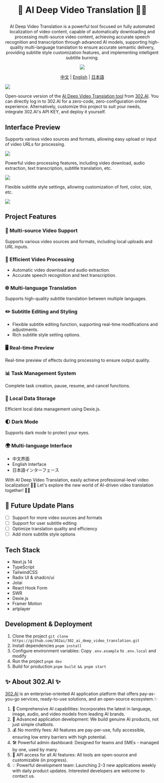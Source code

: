 # <p align="center">🎥 AI Deep Video Translation 🚀✨</p>

<p align="center">AI Deep Video Translation is a powerful tool focused on fully automated localization of video content, capable of automatically downloading and processing multi-source video content, achieving accurate speech recognition and transcription through advanced AI models, supporting high-quality multi-language translation to ensure accurate semantic delivery, providing subtitle style customization features, and implementing intelligent subtitle burning.</p>

<p align="center"><a href="https://302.ai/tools/dubbing/" target="blank"><img src="https://file.302.ai/gpt/imgs/github/20250102/72a57c4263944b73bf521830878ae39a.png" /></a></p >

<p align="center"><a href="README_zh.md">中文</a> | <a href="README.md">English</a> | <a href="README_ja.md">日本語</a></p>

![](docs/302_AI_Deep_Video_Translation_en.png)

Open-source version of the [AI Deep Video Translation tool](https://302.ai/tools/dubbing/) from [302.AI](https://302.ai).
You can directly log in to 302.AI for a zero-code, zero-configuration online experience.
Alternatively, customize this project to suit your needs, integrate 302.AI's API KEY, and deploy it yourself.

## Interface Preview
Supports various video sources and formats, allowing easy upload or input of video URLs for processing.

![](docs/302_AI_Deep_Video_Translation_en_screenshot_01.png)

Powerful video processing features, including video download, audio extraction, text transcription, subtitle translation, etc.

![](docs/302_AI_Deep_Video_Translation_en_screenshot_02.png)

Flexible subtitle style settings, allowing customization of font, color, size, etc.

![](docs/302_AI_Deep_Video_Translation_en_screenshot_03.png)

## Project Features
### 🎯 Multi-source Video Support
  Supports various video sources and formats, including local uploads and URL inputs.
### 📝 Efficient Video Processing
- Automatic video download and audio extraction.
- Accurate speech recognition and text transcription.
### 🌐 Multi-language Translation
  Supports high-quality subtitle translation between multiple languages.
### ✏️ Subtitle Editing and Styling
- Flexible subtitle editing function, supporting real-time modifications and adjustments.
- Rich subtitle style setting options.
### 🖥️ Real-time Preview
  Real-time preview of effects during processing to ensure output quality.
### 📊 Task Management System
  Complete task creation, pause, resume, and cancel functions.
### 💾 Local Data Storage
  Efficient local data management using Dexie.js.
### 🌓 Dark Mode
  Supports dark mode to protect your eyes.
### 🌍 Multi-language Interface
  - 中文界面
  - English Interface
  - 日本語インターフェース

With AI Deep Video Translation, easily achieve professional-level video localization! 🎉🎥 Let's explore the new world of AI-driven video translation together! 🌟🚀

## 🚩 Future Update Plans
- [ ] Support for more video sources and formats
- [ ] Support for user subtitle editing
- [ ] Optimize translation quality and efficiency
- [ ] Add more subtitle style options

## Tech Stack
- Next.js 14
- TypeScript
- TailwindCSS
- Radix UI & shadcn/ui
- Jotai
- React Hook Form
- SWR
- Dexie.js
- Framer Motion
- artplayer

## Development & Deployment
1. Clone the project `git clone https://github.com/302ai/302_ai_deep_video_translation.git`
2. Install dependencies `pnpm install`
3. Configure environment variables: Copy `.env.example` to `.env.local` and modify
4. Run the project `pnpm dev`
5. Build for production `pnpm build && pnpm start`

## ✨ About 302.AI ✨
[302.AI](https://302.ai) is an enterprise-oriented AI application platform that offers pay-as-you-go services, ready-to-use solutions, and an open-source ecosystem.✨
1. 🧠 Comprehensive AI capabilities: Incorporates the latest in language, image, audio, and video models from leading AI brands.
2. 🚀 Advanced application development: We build genuine AI products, not just simple chatbots.
3. 💰 No monthly fees: All features are pay-per-use, fully accessible, ensuring low entry barriers with high potential.
4. 🛠 Powerful admin dashboard: Designed for teams and SMEs - managed by one, used by many.
5. 🔗 API access for all AI features: All tools are open-source and customizable (in progress).
6. 💡 Powerful development team: Launching 2-3 new applications weekly with daily product updates. Interested developers are welcome to contact us.
